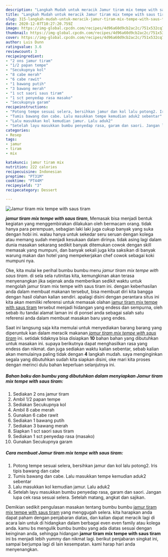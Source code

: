 ```yaml
---
description: "Langkah Mudah untuk meracik Jamur tiram mix tempe with saus tiram yang Bisa Manjain Lidah"
title: "Langkah Mudah untuk meracik Jamur tiram mix tempe with saus tiram yang Bisa Manjain Lidah"
slug: 315-langkah-mudah-untuk-meracik-jamur-tiram-mix-tempe-with-saus-tiram-yang-bisa-manjain-lidah
date: 2020-12-07T10:27:20.759Z
image: https://img-global.cpcdn.com/recipes/4d96a60d9cb2ac2c/751x532cq70/jamur-tiram-mix-tempe-with-saus-tiram-foto-resep-utama.jpg
thumbnail: https://img-global.cpcdn.com/recipes/4d96a60d9cb2ac2c/751x532cq70/jamur-tiram-mix-tempe-with-saus-tiram-foto-resep-utama.jpg
cover: https://img-global.cpcdn.com/recipes/4d96a60d9cb2ac2c/751x532cq70/jamur-tiram-mix-tempe-with-saus-tiram-foto-resep-utama.jpg
author: Luis Dunn
ratingvalue: 3.6
reviewcount: 3
recipeingredient:
- "2 ons jamur tiram"
- "1/2 papan tempe"
- "Secukupnya kol"
- "8 cabe merah"
- "6 cabe rawit"
- "1 bawang putih"
- "3 bawang merah"
- "1 sct saori saus tiram"
- "1 sct penyedap rasa masako"
- "Secukupnya garam"
recipeinstructions:
- "Potong tempe sesuai selera, bersihkan jamur dan kol lalu potong2. Iris tipis bawang dan cabe"
- "Tumis bawang dan cabe. Lalu masukkan tempe kemudian aduk2 sebentar"
- "Lalu masukkan kol kemudian jamur. Lalu aduk2"
- "Setelah layu masukkan bumbu penyedap rasa, garam dan saori. Jangan lupa cek rasa sesuai selera. Setelah matang, angkat dan sajikan."
categories:
- Resep
tags:
- jamur
- tiram
- mix

katakunci: jamur tiram mix 
nutrition: 222 calories
recipecuisine: Indonesian
preptime: "PT31M"
cooktime: "PT44M"
recipeyield: "3"
recipecategory: Dessert

---
```



![Jamur tiram mix tempe with saus tiram](https://img-global.cpcdn.com/recipes/4d96a60d9cb2ac2c/751x532cq70/jamur-tiram-mix-tempe-with-saus-tiram-foto-resep-utama.jpg)

<b><i>jamur tiram mix tempe with saus tiram</i></b>, Memasak bisa menjadi bentuk kegiatan yang menggembirakan dilakukan oleh bermacam orang. tidak hanya para perempuan, sebagian laki laki juga cukup banyak yang suka dengan hobi ini. walau hanya untuk sekedar seru seruan dengan kolega atau memang sudah menjadi kesukaan dalam dirinya. tidak asing lagi dalam dunia masakan sekarang sedikit banyak ditemukan cowok dengan skill memasak yang mumpuni, dan banyak sekali juga kita saksikan di banyak warung makan dan hotel yang mempekerjakan chef cowok sebagai koki mumpuni nya.



Oke, kita mulai ke perihal bumbu bumbu menu <i>jamur tiram mix tempe with saus tiram</i>. di sela sela rutinitas kita, kemungkinan akan terasa menyenangkan jika sejenak anda memberikan sedikit waktu untuk mengolah jamur tiram mix tempe with saus tiram ini. dengan keberhasilan anda dalam membuat makanan tersebut, bisa membuat diri kita bangga dengan hasil olahan kalian sendiri. apalagi disini dengan perantara situs ini kita akan memiliki referensi untuk memasak olahan <u>jamur tiram mix tempe with saus tiram</u> tersebut menjadi hidangan yang endess dan sempurna, oleh sebab itu tandai alamat laman ini di ponsel anda sebagai salah satu referensi anda dalam membuat masakan baru yang endes.


Saat ini langsung saja kita memulai untuk menyediakan barang barang yang diperuntuk kan dalam meracik makanan <u><i>jamur tiram mix tempe with saus tiram</i></u> ini. setidak tidaknya bisa disiapkan <b>10</b> bahan bahan yang dibutuhkan untuk masakan ini. supaya berikutnya dapat menghasilkan rasa yang endess dan nikmat. dan juga sediakan waktu kalian sebentar, sebab kalian akan memulainya paling tidak dengan <b>4</b> langkah mudah. saya menginginkan segala yang dibutuhkan sudah kita siapkan disini, oke mari kita proses dengan merinci dulu bahan keperluan selanjutnya ini.

<!--inarticleads1-->

##### Bahan baku dan bumbu yang dibutuhkan dalam menyiapkan Jamur tiram mix tempe with saus tiram:

1. Sediakan 2 ons jamur tiram
1. Ambil 1/2 papan tempe
1. Sediakan Secukupnya kol
1. Ambil 8 cabe merah
1. Gunakan 6 cabe rawit
1. Sediakan 1 bawang putih
1. Sediakan 3 bawang merah
1. Siapkan 1 sct saori saus tiram
1. Sediakan 1 sct penyedap rasa (masako)
1. Gunakan Secukupnya garam




<!--inarticleads2-->

##### Cara membuat Jamur tiram mix tempe with saus tiram:

1. Potong tempe sesuai selera, bersihkan jamur dan kol lalu potong2. Iris tipis bawang dan cabe
1. Tumis bawang dan cabe. Lalu masukkan tempe kemudian aduk2 sebentar
1. Lalu masukkan kol kemudian jamur. Lalu aduk2
1. Setelah layu masukkan bumbu penyedap rasa, garam dan saori. Jangan lupa cek rasa sesuai selera. Setelah matang, angkat dan sajikan.




Demikian sedikit pengulasan masakan tentang bumbu bumbu <u>jamur tiram mix tempe with saus tiram</u> yang menggugah selera. kita harapkan anda dapat paham dengan penjabaran diatas, dan kalian dapat meracik lagi di acara lain untuk di hidangkan dalam berbagai even even family atau kolega anda. kamu bs mengulik bumbu bumbu yang ada diatas sesuai dengan keinginan anda, sehingga hidangan <b>jamur tiram mix tempe with saus tiram</b> ini bs menjadi lebih yummy dan nikmat lagi. berikut penjabaran singkat ini, sampai berjumpa lagi di lain kesempatan. kami harap hari anda menyenangkan.
